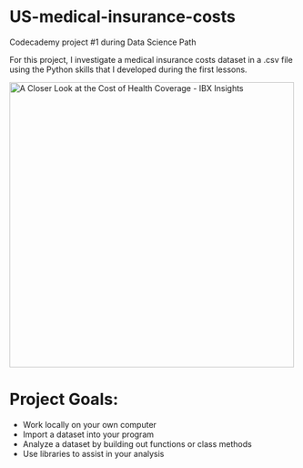 # US-medical-insurance-costs
Codecademy project #1 during Data Science Path 

For this project, I investigate a medical insurance costs dataset in a .csv file using the Python skills that I developed during the first lessons.

<img width = 500 src="https://insights.ibx.com/wp-content/uploads/2016/10/cost-of-health-coverage.jpg" alt="A Closer Look at the Cost of Health Coverage - IBX Insights"/>

# Project Goals:
- Work locally on your own computer
- Import a dataset into your program
- Analyze a dataset by building out functions or class methods
- Use libraries to assist in your analysis
